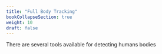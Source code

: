```yaml
---
title: "Full Body Tracking"
bookCollapseSection: true
weight: 10
draft: false
---
```


There are several tools available for detecting humans bodies